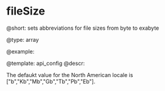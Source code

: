 fileSize
=============

@short: sets abbreviations for file sizes from byte to exabyte


@type: array

@example:

@template:	api_config
@descr:

The defaukt value for the North American locale is ["b","Kb","Mb","Gb","Tb","Pb","Eb"]. 


